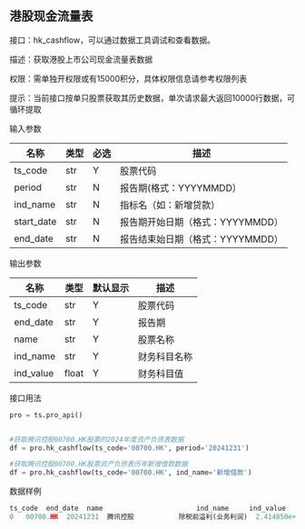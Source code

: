 ## 港股现金流量表

接口：hk_cashflow，可以通过数据工具调试和查看数据。

描述：获取港股上市公司现金流量表数据

权限：需单独开权限或有15000积分，具体权限信息请参考权限列表

提示：当前接口按单只股票获取其历史数据，单次请求最大返回10000行数据，可循环提取

输入参数

| 名称 | 类型 | 必选 | 描述 |
| --- | --- | --- | --- |
| ts_code | str | Y | 股票代码 |
| period | str | N | 报告期(格式：YYYYMMDD） |
| ind_name | str | N | 指标名（如：新增贷款） |
| start_date | str | N | 报告期开始日期（格式：YYYYMMDD） |
| end_date | str | N | 报告结束始日期（格式：YYYYMMDD） |

输出参数

| 名称 | 类型 | 默认显示 | 描述 |
| --- | --- | --- | --- |
| ts_code | str | Y | 股票代码 |
| end_date | str | Y | 报告期 |
| name | str | Y | 股票名称 |
| ind_name | str | Y | 财务科目名称 |
| ind_value | float | Y | 财务科目值 |

接口用法

```python
pro = ts.pro_api()


#获取腾讯控股00700.HK股票的2024年度资产负债表数据
df = pro.hk_cashflow(ts_code='00700.HK', period='20241231')

#获取腾讯控股00700.HK股票资产负债表历年新增借款数据
df = pro.hk_cashflow(ts_code='00700.HK', ind_name='新增借款')
```

数据样例

```python
ts_code  end_date  name                       ind_name     ind_value
0   00700.HK  20241231  腾讯控股           除税前溢利(业务利润)  2.414850e+11
```
